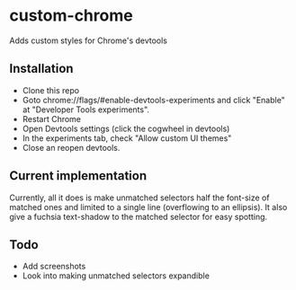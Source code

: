 # custom-chrome
Adds custom styles for Chrome's devtools

## Installation

- Clone this repo
- Goto chrome://flags/#enable-devtools-experiments and click "Enable" at "Developer Tools experiments".
- Restart Chrome
- Open Devtools settings (click the cogwheel in devtools)
- In the experiments tab, check "Allow custom UI themes"
- Close an reopen devtools.

## Current implementation
Currently, all it does is make unmatched selectors half the font-size of matched ones and limited to a single line (overflowing to an ellipsis). It also give a fuchsia text-shadow to the matched selector for easy spotting.

## Todo
- Add screenshots
- Look into making unmatched selectors expandible


